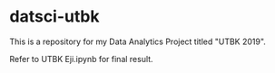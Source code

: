 # datsci-utbk
This is a repository for my Data Analytics Project titled "UTBK 2019".

Refer to UTBK Eji.ipynb for final result.
